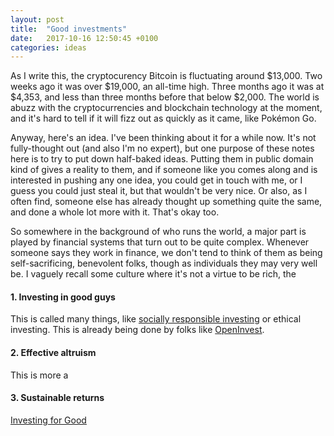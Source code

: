 ```yaml
---
layout: post
title:  "Good investments"
date:   2017-10-16 12:50:45 +0100
categories: ideas
---
```


As I write this, the cryptocurency Bitcoin is fluctuating around $13,000. Two weeks ago it was over $19,000, an all-time high. Three months ago it was at $4,353, and less than three months before that below $2,000. The world is abuzz with the cryptocurrencies and blockchain technology at the moment, and it's hard to tell if it will fizz out as quickly as it came, like Pokémon Go.

Anyway, here's an idea. I've been thinking about it for a while now. It's not fully-thought out (and also I'm no expert), but one purpose of these notes here is to try to put down half-baked ideas. Putting them in public domain kind of gives a reality to them, and if someone like you comes along and is interested in pushing any one idea, you could get in touch with me, or I guess you could just steal it, but that wouldn't be very nice. Or also, as I often find, someone else has already thought up something quite the same, and done a whole lot more with it. That's okay too.

So somewhere in the background of who runs the world, a major part is played by financial systems that turn out to be quite complex. Whenever someone says they work in finance, we don't tend to think of them as being self-sacrificing, benevolent folks, though as individuals they may very well be. I vaguely recall some culture where it's not a virtue to be rich, the 

#### 1. Investing in good guys

This is called many things, like [socially responsible investing](https://en.wikipedia.org/wiki/Socially_responsible_investing) or ethical investing. This is already being done by folks like [OpenInvest](https://www.openinvest.co). 

#### 2. Effective altruism

This is more a

#### 3. Sustainable returns



[Investing for Good](https://www.investingforgood.co.uk)